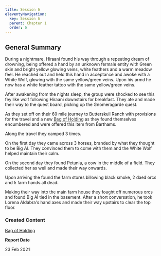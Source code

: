 ```yaml
---
title: Session 6
eleventyNavigation:
  key: Session 6
  parent: Chapter 1
  order: 6
---
```


## General Summary

During a nightmare, Hiraani found his way through a repeating dream of drowning, being offered a hand by an unknown fermale entity with Green skin and bright yellow glowing veins, white feathers and a warm meadow feel. He reached out and held this hand in acceptance and awoke with a White Wolf, glowing with the same yellow/green veins. Upon his armd he now has a white feather tattoo with the same yellow/green veins.  

 After awakening from the nights sleep, the group were shocked to see this fey like wolf following Hiraani downstairs for breakfast. They ate and made their way to the quest board, picking up the Gnomeragarde quest.  

 As they set off on their 60 mile journey to Butterskull Ranch with provisions for the travel and a new [Bag of Holding](https://www.dndbeyond.com/magic-items/bag-of-holding) as they found themselves encumbered and were offered this item from Barthams.  

 Along the travel they camped 3 times.  

 On the first day they came across 3 horses, branded by what they thought to be Big Al. They convinced them to come with them and the White Wolf helped maintain their calm.  

 On the second day they found Petunia, a cow in the middle of a field. They collected her as well and made their way onwards.  

 Upon arriving the found the farm stores billowing black smoke, 2 daed orcs and 5 farm hands all dead.  

 Making their way into the main farm house they fought off numerous orcs and found Big Al tied in the basement. After a short conversation, he took Lorena Aldabra's hand axes and made their way upstairs to clear the top floor.

### Created Content

[Bag of Holding](https://www.dndbeyond.com/magic-items/bag-of-holding)

**Report Date**

23 Feb 2021
